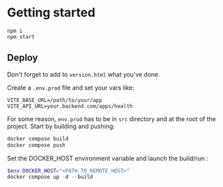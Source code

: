 # Getting started

```
npm i
npm start
```

## Deploy

Don't forget to add to `version.html` what you've done.

Create a `.env.prod` file and set your vars like:

```env
VITE_BASE_URL=/path/to/your/app
VITE_API_URL=your.backend.com/apps/health
```

For some reason, `env.prod` has to be in `src` directory and at the root of the project. Start by building and pushing:

```powershell
docker compose build
docker compose push
```

Set the DOCKER_HOST environment variable and launch the build/run :

```powershell
$env:DOCKER_HOST="<PATH_TO_REMOTE_HOST>"
docker compose up -d --build
```
